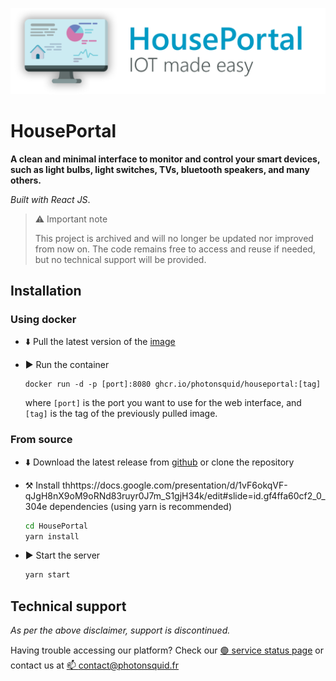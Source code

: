 ![banner](docs/res/HousePortal_banner_readme.png)

# HousePortal

**A clean and minimal interface to monitor and control your smart devices, such as light bulbs, light switches, TVs, bluetooth speakers, and many others.**

*Built with React JS*.

> ⚠️ Important note
> 
> This project is archived and will no longer be updated nor improved from now on. The code remains free to access and reuse if needed, but no technical support will be provided.

## Installation

### Using docker

- ⬇️ Pull the latest version of the [image](https://github.com/photonsquid/HousePortal/pkgs/container/houseportal "HousePortal image on ghcr.io")

- ▶️ Run the container 
  ```
  docker run -d -p [port]:8080 ghcr.io/photonsquid/houseportal:[tag]
  ``` 
  where `[port]` is the 
  port you want to use for the web interface, and `[tag]` is the tag of the previously pulled image.

### From source

- ⬇️ Download the latest release from [github](https://github.com/photonsquid/HousePortal/releases/latest "Latest release of HousePortal") or clone the repository

- ⚒️ Install thhttps://docs.google.com/presentation/d/1vF6okqVF-qJgH8nX9oM9oRNd83ruyr0J7m_S1gjH34k/edit#slide=id.gf4ffa60cf2_0_304e dependencies (using yarn is recommended)
  ```bash
  cd HousePortal
  yarn install
  ```

- ▶️ Start the server
  ```bash
  yarn start
  ```

## Technical support

_As per the above disclaimer, support is discontinued._

Having trouble accessing our platform? Check our [🟢 service status page](https://stats.uptimerobot.com/1D5lVT63kJ) or contact us at [📫 contact@photonsquid.fr](mailto:contact@photonsquid.fr)
